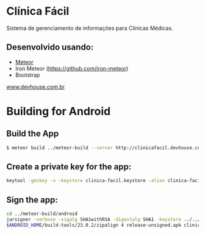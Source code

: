 # Clínica Fácil
Sistema de gerenciamento de informações para Clínicas Médicas.

## Desenvolvido usando:
* [Meteor](https://www.meteor.com/)
* Iron Meteor (https://github.com/iron-meteor)
* Bootstrap

www.devhouse.com.br

# Building for Android

## Build the App
```sh
$ meteor build ../meteor-build --server http://clinicafacil.devhouse.com.br --mobile-settings mobile-config.json
```

## Create a private key for the app:
```sh
keytool -genkey -v -keystore clinica-facil.keystore -alias clinica-facil -keyalg RSA -keysize 2048 -validity 10000
```

## Sign the app:
```sh
cd ../meteor-build/android
jarsigner -verbose -sigalg SHA1withRSA -digestalg SHA1 -keystore ../../clinica-facil.keystore release-unsigned.apk clinica-facil
$ANDROID_HOME/build-tools/23.0.2/zipalign 4 release-unsigned.apk clinica-facil.apk
```